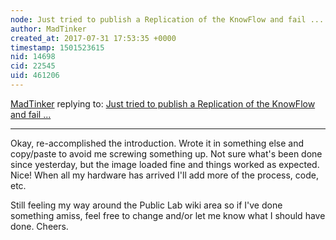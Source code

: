 ```yaml
---
node: Just tried to publish a Replication of the KnowFlow and fail ...
author: MadTinker
created_at: 2017-07-31 17:53:35 +0000
timestamp: 1501523615
nid: 14698
cid: 22545
uid: 461206
---
```




[MadTinker](../profile/MadTinker) replying to: [Just tried to publish a Replication of the KnowFlow and fail ...](../notes/MadTinker/07-30-2017/just-tried-to-publish-a-replication-of-the-knowflow-and-fail)

----
Okay, re-accomplished the introduction. Wrote it in something else and copy/paste to avoid me screwing something up. Not sure what's been done since yesterday, but the image loaded fine and things worked as expected.  Nice! When all my hardware has arrived I'll add more of the process, code, etc. 

Still feeling my way around the Public Lab wiki area so if I've done something amiss, feel free to change and/or let me know what I should have done. Cheers.